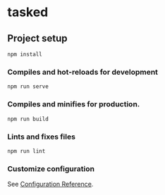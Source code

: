 # tasked

## Project setup
```
npm install
```

### Compiles and hot-reloads for development
```
npm run serve
```

### Compiles and minifies for production.
```
npm run build
```

### Lints and fixes files
```
npm run lint
```

### Customize configuration
See [Configuration Reference](https://cli.vuejs.org/config/).
